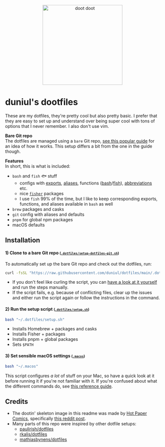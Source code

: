 <p align="center">
  <img alt="doot doot" title="Made by Hot Paper Comics" src="https://user-images.githubusercontent.com/11836617/146030667-fdeefa54-b624-4fb8-bbee-3354b874356e.png" height="260" align="center" />
</p>

# duniul's dootfiles

These are my dotfiles, they're pretty cool but also pretty basic. I prefer that they are easy to set up and understand over being super cool with tons of options that I never remember. I also don't use vim.

**Bare Git repo**  
The dotfiles are managed using a `bare` Git repo, [see this popular guide](https://www.atlassian.com/git/tutorials/dotfiles) for an idea of how it works. This setup differs a bit from the one in the guide though.

**Features**  
In short, this is what is included:

- `bash` and `fish` 🐟 stuff
  - configs with [exports](../.exports), [aliases](../.aliases), functions ([bash](../.config/bash/functions)/[fish](../.config/fish/custom_functions)), [abbreviations](../.config/fish/aliases) etc.
  - nice [`fisher`](https://github.com/jorgebucaran/fisher) packages
  - I use `fish` 99% of the time, but I like to keep corresponding exports, functions, and aliases available in `bash` as well
- `brew` packages and casks
- `git` config with aliases and defaults
- `pnpm` for global npm packages
- macOS defaults

## Installation

#### 1) Clone to a bare Git repo <small>([`.dotfiles/setup-dotfiles-git.sh`](../.dotfiles/setup-dotfiles-git.sh))</small>

To automatically set up the bare Git repo and check out the dotfiles, run:

```sh
curl -fsSL "https://raw.githubusercontent.com/duniul/dotfiles/main/.dotfiles/setup-dotfiles-git.sh" | bash
```

- If you don't feel like curling the script, you can [have a look at it yourself](.dotfiles/setup-dotfiles-git.sh) and run the steps manually.
- If the script fails, e.g. because of conflicting files, clear up the issues and either run the script again or follow the instructions in the command.

#### 2) Run the setup script <small>([`.dotfiles/setup.sh`](../.dotfiles/setup.sh))</small>

```sh
bash "~/.dotfiles/setup.sh"
```

- Installs Homebrew + packages and casks
- Installs Fisher + packages
- Installs pnpm + global packages
- Sets `$PATH`

#### 3) Set sensible macOS settings <small>([`.macos`](../.macos))</small>

```sh
bash "~/.macos"
```

This script configures _a lot_ of stuff on your Mac, so have a quick look at it before running it if you're not familiar with it.
If you're confused about what the different commands do, see [this reference guide](https://github.com/kevinSuttle/macOS-Defaults/blob/master/REFERENCE.md).

## Credits

- The dootin' skeleton image in this readme was made by [Hot Paper Comics](https://twitter.com/HotPaperComics), specifically [this reddit post](https://www.reddit.com/r/comics/comments/7xpt56/doot_dot_dot_dooot/).
- Many parts of this repo were inspired by other dotfile setups:
  - [paulirish/dotfiles](https://github.com/paulirish/dotfiles)
  - [rkalis/dotfiles](https://github.com/rkalis/dotfiles)
  - [mathiasbynens/dotfiles](https://github.com/mathiasbynens/dotfiles)

